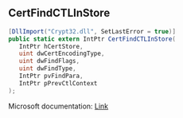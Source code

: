 ## CertFindCTLInStore

```csharp
[DllImport("Crypt32.dll", SetLastError = true)]
public static extern IntPtr CertFindCTLInStore(
   IntPtr hCertStore,
   uint dwCertEncodingType,
   uint dwFindFlags,
   uint dwFindType,
   IntPtr pvFindPara,
   IntPtr pPrevCtlContext
);
```

Microsoft documentation: [Link](https://docs.microsoft.com/en-us/windows/win32/api/wincrypt/nf-wincrypt-certfindctlinstore)
